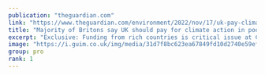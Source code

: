 ```yaml
---
publication: "theguardian.com"
link: "https://www.theguardian.com/environment/2022/nov/17/uk-pay-climate-action-poor-countries-cop27-poll"
title: "Majority of Britons say UK should pay for climate action in poor countries"
excerpt: "Exclusive: Funding from rich countries is critical issue at Cop27 and poll shows many think UK has duty to provide it"
image: "https://i.guim.co.uk/img/media/31d7f8bc623ea67849fd10d2740e59eff659c717/0_272_5203_3122/master/5203.jpg?width=1200&height=630&quality=85&auto=format&fit=crop&overlay-align=bottom%2Cleft&overlay-width=100p&overlay-base64=L2ltZy9zdGF0aWMvb3ZlcmxheXMvdGctZGVmYXVsdC5wbmc&enable=upscale&s=87b8678561c573c2ef35470593a4ef26"
group: pro
rank: 1
---
```

